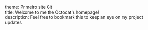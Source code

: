 theme: Primeiro site Git <br>
title: Welcome to me the Octocat's homepage! <br>
description: Feel free to bookmark this to keep an eye on my  project updates
